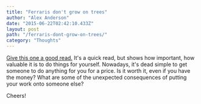 ```yaml
---
title: "Ferraris don't grow on trees"
author: "Alex Anderson"
date: "2015-06-22T02:42:10.433Z"
layout: post
path: "/ferraris-dont-grow-on-trees/"
category: "Thoughts"
---
```


[Give this one a good read.](http://bryce.vc/post/122199637090/ferraris-dont-grow-on-trees) It's a quick read, but shows how important, how valuable it is to do things for yourself. Nowadays, it's dead simple to get someone to do anything for you for a price. Is it worth it, even if you have the money? What are some of the unexpected consequences of putting your work onto someone else?

Cheers!
